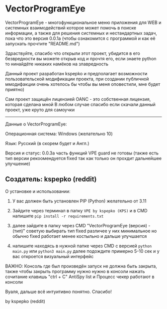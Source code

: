 # VectorProgramEye
VectorProgramEye - многофункциональное меню приложения для WEB и системных взаимодействий которое может помочь в поиске информации, а также для решения системных и нестандартных задач, пока что это версия 0.0.1a  (чтобы ознакомится с программой и как её запускать прочтите "README.md")

Здраствуйте, спасибо что открыли этот проект, убидится в его безвредности вы можете открыв код и прочтя его, если знаете python то нинайдёте никаких намёков на злавредность

Данный проект разработан kspepko и предполагает возможности пользовательской модификации проекта, при создании публичной ммодифакции очень хотелось бы чтобы вы меня
оповестили, мне будет приятно)

Сам проект защищён лицензией OANC - это собственная лицензия, которая сделана мной
В любом случае спасибо если скачали данный проект, уже круто для самоучки

-----------------------------------------------------------------------------------------------------------------------------------------------------------------------------
Данные о VectorProgramEye:

Операционная система: Windows (желательно 10)

Язык: Русский (в скорем будет и Англ.)

Версия и статус: 0.0.3a часть функций VPE guard не готовы (также есть тип версии рекоомендуется fixed так как только он прохдит дальнейшее улучшение)

Создатель: kspepko (reddit)
-----------------------------------------------------------------------------------------------------------------------------------------------------------------------------
О установке и использовании:
1. У вас должен быть установлен PIP (Python) желательно от 3.11

2. Зайдите через терминал в папку `VPE by kspepko (KPS)` и в CMD напишите `pip install -r requirements.txt`

3. далее зайдите в папку через CMD "VectorProgramEye (версия) - (тип)" советую выбирать тип fixed различее у них минимальное но обычно fixed работает менее костыльно и дальше улучшается

4. напишите находясь в нужной папке через CMD с версией `python main.py` или `python3 main.py` далее подождите примерно 5-10 сек и у вас откроется визуальный интерфейс 

ВАЖНО: Консоль где был произведён запуск не должна быть закрыта, также чтобы закрыть программу нужно нужно в консоли нажать сочитание клавишь "ctrl + C"
AntiSpy list и Процесс чекер работают в консоли



Вуаля, дальше всё интуитивно понятно. Спасибо! 

by kspepko (reddit)
